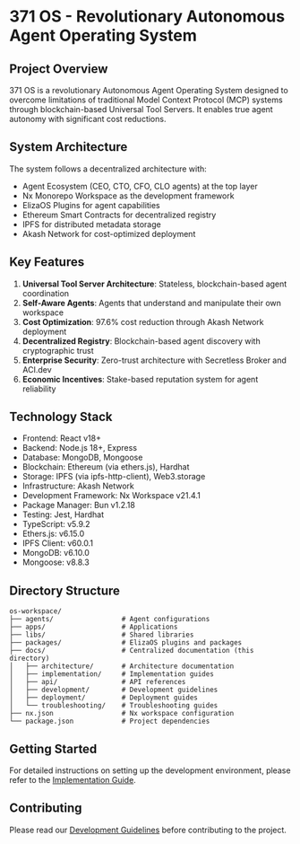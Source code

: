 # 371 OS - Revolutionary Autonomous Agent Operating System

## Project Overview

371 OS is a revolutionary Autonomous Agent Operating System designed to overcome limitations of traditional Model Context Protocol (MCP) systems through blockchain-based Universal Tool Servers. It enables true agent autonomy with significant cost reductions.

## System Architecture

The system follows a decentralized architecture with:

- Agent Ecosystem (CEO, CTO, CFO, CLO agents) at the top layer
- Nx Monorepo Workspace as the development framework
- ElizaOS Plugins for agent capabilities
- Ethereum Smart Contracts for decentralized registry
- IPFS for distributed metadata storage
- Akash Network for cost-optimized deployment

## Key Features

1. **Universal Tool Server Architecture**: Stateless, blockchain-based agent coordination
2. **Self-Aware Agents**: Agents that understand and manipulate their own workspace
3. **Cost Optimization**: 97.6% cost reduction through Akash Network deployment
4. **Decentralized Registry**: Blockchain-based agent discovery with cryptographic trust
5. **Enterprise Security**: Zero-trust architecture with Secretless Broker and ACI.dev
6. **Economic Incentives**: Stake-based reputation system for agent reliability

## Technology Stack

- Frontend: React v18+
- Backend: Node.js 18+, Express
- Database: MongoDB, Mongoose
- Blockchain: Ethereum (via ethers.js), Hardhat
- Storage: IPFS (via ipfs-http-client), Web3.storage
- Infrastructure: Akash Network
- Development Framework: Nx Workspace v21.4.1
- Package Manager: Bun v1.2.18
- Testing: Jest, Hardhat
- TypeScript: v5.9.2
- Ethers.js: v6.15.0
- IPFS Client: v60.0.1
- MongoDB: v6.10.0
- Mongoose: v8.8.3

## Directory Structure

```
os-workspace/
├── agents/                 # Agent configurations
├── apps/                   # Applications
├── libs/                   # Shared libraries
├── packages/               # ElizaOS plugins and packages
├── docs/                   # Centralized documentation (this directory)
│   ├── architecture/       # Architecture documentation
│   ├── implementation/     # Implementation guides
│   ├── api/                # API references
│   ├── development/        # Development guidelines
│   ├── deployment/         # Deployment guides
│   └── troubleshooting/    # Troubleshooting guides
├── nx.json                 # Nx workspace configuration
└── package.json            # Project dependencies
```

## Getting Started

For detailed instructions on setting up the development environment, please refer to the [Implementation Guide](implementation/README.md).

## Contributing

Please read our [Development Guidelines](development/README.md) before contributing to the project.